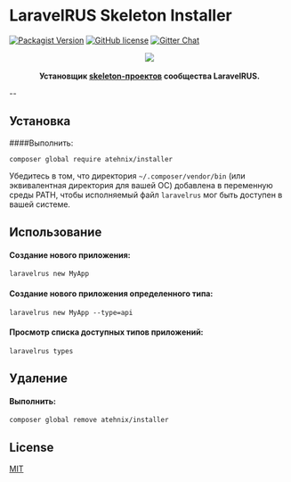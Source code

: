 # LaravelRUS Skeleton Installer
[![Packagist Version](https://img.shields.io/packagist/v/atehnix/installer.svg)](https://packagist.org/packages/atehnix/installer)
[![GitHub license](https://img.shields.io/badge/license-MIT-blue.svg)](https://raw.githubusercontent.com/atehnix/installer/master/LICENSE)
[![Gitter Chat](https://img.shields.io/badge/Laravel-RUS-red.svg)](https://gitter.im/LaravelRUS/chat)

<p align="center">
    <img src="https://avatars3.githubusercontent.com/u/5966874?v=3&s=200"><br><br>
    <strong>Установщик <a href="https://github.com/LaravelRUS?query=skeleton">skeleton-проектов</a> сообщества LaravelRUS.</strong>
</p>

--

## Установка

####Выполнить:
```
composer global require atehnix/installer
```
Убедитесь в том, что директория `~/.composer/vendor/bin`  (или эквивалентная директория для вашей ОС) добавлена в переменную среды PATH, чтобы исполняемый файл `laravelrus` мог быть доступен в вашей системе.

## Использование

#### Создание нового приложения:
```
laravelrus new MyApp
```

#### Создание нового приложения определенного типа:
```
laravelrus new MyApp --type=api
```

#### Просмотр списка доступных типов приложений:
```
laravelrus types
```

## Удаление

#### Выполнить:
```
composer global remove atehnix/installer
```

## License
[MIT](https://raw.githubusercontent.com/atehnix/installer/master/LICENSE)